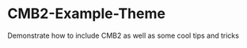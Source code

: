 CMB2-Example-Theme
==================

Demonstrate how to include CMB2 as well as some cool tips and tricks
